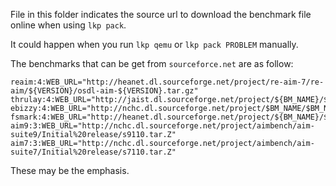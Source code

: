 File in this folder indicates the source url to download the benchmark file online when using `lkp pack`.

It could happen when you run `lkp qemu` or `lkp pack PROBLEM` manually.

The benchmarks that can be get from `sourceforce.net` are as follow:
    
    reaim:4:WEB_URL="http://heanet.dl.sourceforge.net/project/re-aim-7/re-aim/${VERSION}/osdl-aim-${VERSION}.tar.gz"
    thrulay:4:WEB_URL="http://jaist.dl.sourceforge.net/project/${BM_NAME}/${BM_NAME}/${VERSION}/${BM_NAME}-${VERSION}.tar.gz"
    ebizzy:4:WEB_URL="http://nchc.dl.sourceforge.net/project/$BM_NAME/$BM_NAME/${VERSION}/${BM_NAME}-${VERSION}.tar.gz"
    fsmark:4:WEB_URL="http://heanet.dl.sourceforge.net/project/${BM_NAME}/${BM_NAME}/${VERSION}/fs_mark-${VERSION}.tar.gz"
    aim9:3:WEB_URL="http://nchc.dl.sourceforge.net/project/aimbench/aim-suite9/Initial%20release/s9110.tar.Z"
    aim7:3:WEB_URL="http://nchc.dl.sourceforge.net/project/aimbench/aim-suite7/Initial%20release/s7110.tar.Z"

These may be the emphasis.
